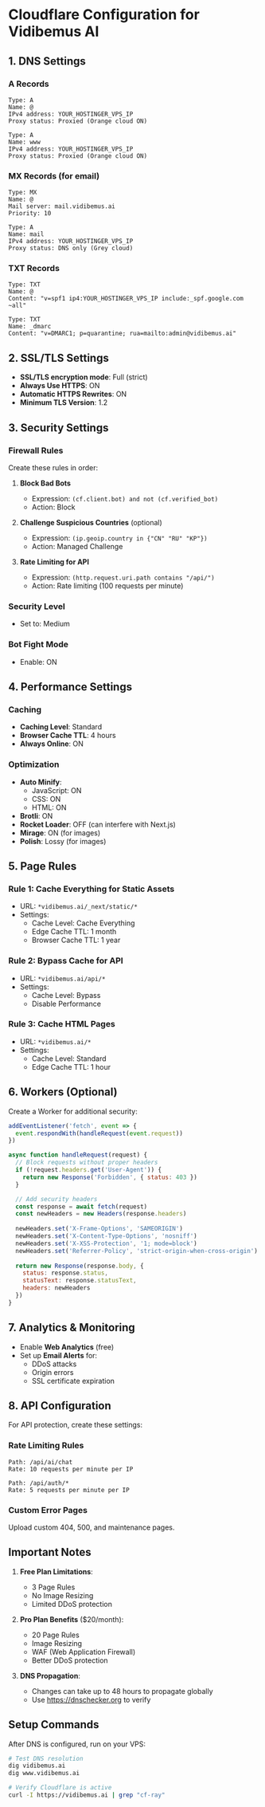 # Cloudflare Configuration for Vidibemus AI

## 1. DNS Settings

### A Records
```
Type: A
Name: @
IPv4 address: YOUR_HOSTINGER_VPS_IP
Proxy status: Proxied (Orange cloud ON)

Type: A  
Name: www
IPv4 address: YOUR_HOSTINGER_VPS_IP
Proxy status: Proxied (Orange cloud ON)
```

### MX Records (for email)
```
Type: MX
Name: @
Mail server: mail.vidibemus.ai
Priority: 10

Type: A
Name: mail
IPv4 address: YOUR_HOSTINGER_VPS_IP
Proxy status: DNS only (Grey cloud)
```

### TXT Records
```
Type: TXT
Name: @
Content: "v=spf1 ip4:YOUR_HOSTINGER_VPS_IP include:_spf.google.com ~all"

Type: TXT
Name: _dmarc
Content: "v=DMARC1; p=quarantine; rua=mailto:admin@vidibemus.ai"
```

## 2. SSL/TLS Settings

- **SSL/TLS encryption mode**: Full (strict)
- **Always Use HTTPS**: ON
- **Automatic HTTPS Rewrites**: ON
- **Minimum TLS Version**: 1.2

## 3. Security Settings

### Firewall Rules
Create these rules in order:

1. **Block Bad Bots**
   - Expression: `(cf.client.bot) and not (cf.verified_bot)`
   - Action: Block

2. **Challenge Suspicious Countries** (optional)
   - Expression: `(ip.geoip.country in {"CN" "RU" "KP"})`
   - Action: Managed Challenge

3. **Rate Limiting for API**
   - Expression: `(http.request.uri.path contains "/api/")`
   - Action: Rate limiting (100 requests per minute)

### Security Level
- Set to: Medium

### Bot Fight Mode
- Enable: ON

## 4. Performance Settings

### Caching
- **Caching Level**: Standard
- **Browser Cache TTL**: 4 hours
- **Always Online**: ON

### Optimization
- **Auto Minify**: 
  - JavaScript: ON
  - CSS: ON
  - HTML: ON
- **Brotli**: ON
- **Rocket Loader**: OFF (can interfere with Next.js)
- **Mirage**: ON (for images)
- **Polish**: Lossy (for images)

## 5. Page Rules

### Rule 1: Cache Everything for Static Assets
- URL: `*vidibemus.ai/_next/static/*`
- Settings:
  - Cache Level: Cache Everything
  - Edge Cache TTL: 1 month
  - Browser Cache TTL: 1 year

### Rule 2: Bypass Cache for API
- URL: `*vidibemus.ai/api/*`
- Settings:
  - Cache Level: Bypass
  - Disable Performance

### Rule 3: Cache HTML Pages
- URL: `*vidibemus.ai/*`
- Settings:
  - Cache Level: Standard
  - Edge Cache TTL: 1 hour

## 6. Workers (Optional)

Create a Worker for additional security:

```javascript
addEventListener('fetch', event => {
  event.respondWith(handleRequest(event.request))
})

async function handleRequest(request) {
  // Block requests without proper headers
  if (!request.headers.get('User-Agent')) {
    return new Response('Forbidden', { status: 403 })
  }

  // Add security headers
  const response = await fetch(request)
  const newHeaders = new Headers(response.headers)
  
  newHeaders.set('X-Frame-Options', 'SAMEORIGIN')
  newHeaders.set('X-Content-Type-Options', 'nosniff')
  newHeaders.set('X-XSS-Protection', '1; mode=block')
  newHeaders.set('Referrer-Policy', 'strict-origin-when-cross-origin')
  
  return new Response(response.body, {
    status: response.status,
    statusText: response.statusText,
    headers: newHeaders
  })
}
```

## 7. Analytics & Monitoring

- Enable **Web Analytics** (free)
- Set up **Email Alerts** for:
  - DDoS attacks
  - Origin errors
  - SSL certificate expiration

## 8. API Configuration

For API protection, create these settings:

### Rate Limiting Rules
```
Path: /api/ai/chat
Rate: 10 requests per minute per IP

Path: /api/auth/*
Rate: 5 requests per minute per IP
```

### Custom Error Pages
Upload custom 404, 500, and maintenance pages.

## Important Notes

1. **Free Plan Limitations**:
   - 3 Page Rules
   - No Image Resizing
   - Limited DDoS protection

2. **Pro Plan Benefits** ($20/month):
   - 20 Page Rules
   - Image Resizing
   - WAF (Web Application Firewall)
   - Better DDoS protection

3. **DNS Propagation**:
   - Changes can take up to 48 hours to propagate globally
   - Use https://dnschecker.org to verify

## Setup Commands

After DNS is configured, run on your VPS:

```bash
# Test DNS resolution
dig vidibemus.ai
dig www.vidibemus.ai

# Verify Cloudflare is active
curl -I https://vidibemus.ai | grep "cf-ray"
```